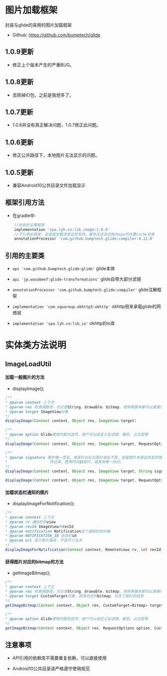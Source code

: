 # 图片加载框架

封装与glide的易用的图片加载框架

- Github: https://github.com/bumptech/glide

## 1.0.9更新

- 修正上个版本产生的严重BUG。

## 1.0.8更新

- 去除掉IO包，之前是我想多了。

## 1.0.7更新

- 1.0.6并没有真正解决问题，1.0.7修正此问题。

## 1.0.6更新

- 修正公共路径下，本地图片无法显示的问题。

## 1.0.5更新

- 兼容Android10公共目录文件加载显示

## 框架引用方法

- 在gradle中:
```gradle
    //封装的主要框架
    implementation 'spa.lyh.cn:lib_image:1.0.9'
    //不引用此框架，会造成加载进度监控失效，缓存无法自动指向app的外置cache目录
    annotationProcessor 'com.github.bumptech.glide:compiler:4.11.0'
```

## 引用的主要类

- `api 'com.github.bumptech.glide:glide'` glide本体

- `api 'jp.wasabeef:glide-transformations'` glide自带大部分滤镜

- `annotationProcessor 'com.github.bumptech.glide:compiler'` glide注解框架

- `implementation 'com.squareup.okhttp3:okhttp'` okhttp用来承载glide的网络层

- `implementation 'spa.lyh.cn:lib_io'` okhttp的io库

# 实体类方法说明

## ImageLoadUtil

#### 加载一般图片的方法

- displayImage();

```java
/**
* @param context 上下文
* @param res 资源源路径，无论是String，drawable，bitmap，视频等基本都可以直接传
* @param target ImageView对象
*/
displayImage(Context context, Object res, ImageView target)

/**
* @param option Glide使用的额外选项，用户可以自定义如滤镜，裁剪，占位图等
*/
displayImage(Context context, Object res, ImageView target, RequestOptions option)

/**
* @param signature 图片唯一签名，用来针对后台图片地址不变，但是图片本身会改变的情况，唯一标识符最好是由后台
*                   传过来，使用时间戳就行，或其他唯一标识。
*/
displayImage(Context context, Object res, ImageView target, String signature)

displayImage(Context context, Object res, ImageView target, RequestOptions option, String signature)
```

#### 加载状态栏通知的图片

- displayImageForNotification();

```java
/**
* @param context 上下文
* @param rv 通知栏的view
* @param resId ImageView的resId
* @param notification Notification这个通知栏的对象
* @param NOTIFICATION_ID 状态栏id
* @param url 显示图片路径，不宜尺寸太大
*/
displayImageForNotification(Context context, RemoteViews rv, int resId,Notification notification, int NOTIFICATION_ID, String url)
```

#### 获得图片对应的bitmap的方法

- getImageBitmap();

```java
/**
* @param context 上下文
* @param res 资源源路径，无论是String，drawable，bitmap，视频等基本都可以直接传
* @param target CustomTarget对象，获得对应的bitmap，包含了图片的信息
*/
getImageBitmap(Context context, Object res, CustomTarget<Bitmap> target)

/**
* @param option Glide使用的额外选项，用户可以自定义如滤镜，裁剪，占位图等
*/
getImageBitmap(Context context, Object res, RequestOptions option, CustomTarget<Bitmap> target)
```

## 注意事项

- API引用的依赖库不需要重复依赖，可以直接使用

- Android10公共目录请严格遵守使用规范
